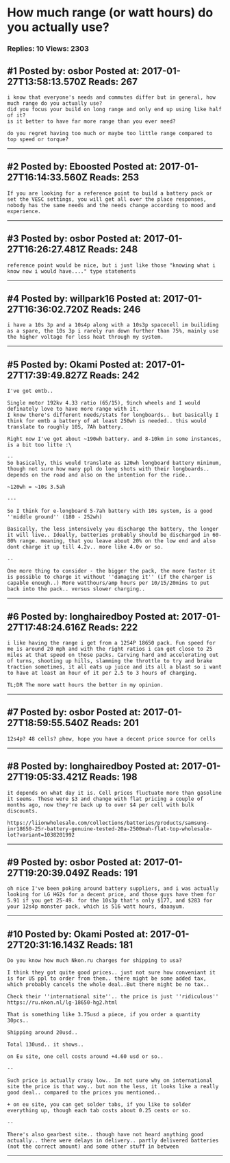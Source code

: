 # How much range (or watt hours) do you actually use?

### Replies: 10 Views: 2303

## \#1 Posted by: osbor Posted at: 2017-01-27T13:58:13.570Z Reads: 267

```
i know that everyone's needs and commutes differ but in general, how much range do you actually use?
did you focus your build on long range and only end up using like half of it?
is it better to have far more range than you ever need?

do you regret having too much or maybe too little range compared to top speed or torque?
```

---
## \#2 Posted by: Eboosted Posted at: 2017-01-27T16:14:33.560Z Reads: 253

```
If you are looking for a reference point to build a battery pack or set the VESC settings, you will get all over the place responses, nobody has the same needs and the needs change according to mood and experience.
```

---
## \#3 Posted by: osbor Posted at: 2017-01-27T16:26:27.481Z Reads: 248

```
reference point would be nice, but i just like those "knowing what i know now i would have...." type statements
```

---
## \#4 Posted by: willpark16 Posted at: 2017-01-27T16:36:02.720Z Reads: 246

```
i have a 10s 3p and a 10s4p along with a 10s3p spacecell im builiding as a spare, the 10s 3p i rarely run down further than 75%, mainly use the higher voltage for less heat through my system.
```

---
## \#5 Posted by: Okami Posted at: 2017-01-27T17:39:49.827Z Reads: 242

```
I've got emtb.. 

Single motor 192kv 4.33 ratio (65/15), 9inch wheels and I would definately love to have more range with it.
I know there's different needs/stats for longboards.. but basically I think for emtb a battery of at least 250wh is needed.. this would translate to roughly 10S, 7Ah battery.

Right now I've got about ~190wh battery. and 8-10km in some instances, is a bit too litte :\

--
So basically, this would translate as 120wh longboard battery minimum, though not sure how many ppl do long shots with their longboards.. depends on the road and also on the intention for the ride..

~120wh = ~10s 3.5ah

---

So I think for e-longboard 5-7ah battery with 10s system, is a good ''middle ground'' (180 - 252wh)

Basically, the less intensively you discharge the battery, the longer it will live.. Ideally, batteries probably should be discharged in 60-80% range. meaning, that you leave about 20% on the low end and also dont charge it up till 4.2v.. more like 4.0v or so.

--

One more thing to consider - the bigger the pack, the more faster it is possible to charge it without ''damaging it'' (if the charger is capable enough..) More watthours/amp hours per 10/15/20mins to put back into the pack.. versus slower charging..
```

---
## \#6 Posted by: longhairedboy Posted at: 2017-01-27T17:48:24.616Z Reads: 222

```
i like having the range i get from a 12S4P 18650 pack. Fun speed for me is around 20 mph and with the right ratios i can get close to 25 miles at that speed on those packs. Carving hard and accelerating out of turns, shooting up hills, slamming the throttle to try and brake traction sometimes, it all eats up juice and its all a blast so i want to have at least an hour of it per 2.5 to 3 hours of charging. 

TL;DR The more watt hours the better in my opinion.
```

---
## \#7 Posted by: osbor Posted at: 2017-01-27T18:59:55.540Z Reads: 201

```
12s4p? 48 cells? phew, hope you have a decent price source for cells
```

---
## \#8 Posted by: longhairedboy Posted at: 2017-01-27T19:05:33.421Z Reads: 198

```
it depends on what day it is. Cell prices fluctuate more than gasoline it seems. These were $3 and change with flat pricing a couple of months ago, now they're back up to over $4 per cell with bulk discounts. 

https://liionwholesale.com/collections/batteries/products/samsung-inr18650-25r-battery-genuine-tested-20a-2500mah-flat-top-wholesale-lot?variant=1038201992
```

---
## \#9 Posted by: osbor Posted at: 2017-01-27T19:20:39.049Z Reads: 191

```
oh nice I've been poking around battery suppliers, and i was actually looking for LG HG2s for a decent price, and those guys have them for 5.91 if you get 25-49. for the 10s3p that's only $177, and $283 for your 12s4p monster pack, which is 516 watt hours, daaayum.
```

---
## \#10 Posted by: Okami Posted at: 2017-01-27T20:31:16.143Z Reads: 181

```
Do you know how much Nkon.ru charges for shipping to usa?

I think they got quite good prices.. just not sure how conveniant it is for US ppl to order from them.. there might be some added tax, which probably cancels the whole deal..But there might be no tax..

Check their ''international site''.. the price is just ''ridiculous''  https://ru.nkon.nl/lg-18650-hg2.html

That is something like 3.75usd a piece, if you order a quantity 30pcs..

Shipping around 20usd..

Total 130usd.. it shows.. 

on Eu site, one cell costs around +4.60 usd or so..

--

Such price is actually crasy low.. Im not sure why on international site the price is that way.. but non the less, it looks like a really good deal.. compared to the prices you mentioned..

+ on eu site, you can get solder tabs, if you like to solder everything up, though each tab costs about 0.25 cents or so.

--

There's also gearbest site.. though have not heard anything good actually.. there were delays in delivery.. partly delivered batteries (not the correct amount) and some other stuff in between
```

---
